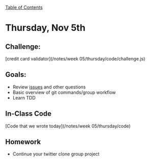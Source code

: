 [Table of Contents](/README.md)

# Thursday, Nov 5th

## Challenge:

[credit card validator](/notes/week 05/thursday/code/challenge.js)

## Goals:
* Review [issues](https://github.com/theironyard-frontend-nashville/notes/issues) and other questions
* Basic overview of git commands/group workflow
* Learn TDD

## In-Class Code
[Code that we wrote today](/notes/week 05/thursday/code)

## Homework
* Continue your twitter clone group project
